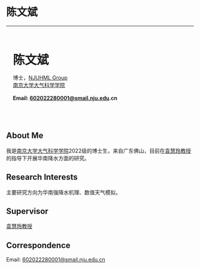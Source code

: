 # 陈文斌

---

<!-- <img align="left" src="/member/picture/chenwenbin.jpg" width="220px" height="320px" /> -->

<br><br><br>
&ensp;&ensp; <b><font size="+3" face="楷书"> 陈文斌 </font></b><br /><br />
&ensp;&ensp; 博士，[NJUHML Group][NJUHML Group]<br />
&ensp;&ensp; [南京大学大气科学学院][]<br /><br />
&ensp;&ensp; __Email: 602022280001@smail.nju.edu.cn__
<br /><br /><br /><br />

## About Me
我是[南京大学大气科学学院][]2022级的博士生，来自广东佛山，目前在[袁慧玲教授][袁慧玲主页]的指导下开展华南降水方面的研究。

## Research Interests
主要研究方向为华南强降水机理、数值天气模拟。

## Supervisor
[袁慧玲教授][袁慧玲主页]

## Correspondence
Email: 602022280001@smail.nju.edu.cn






[南京大学大气科学学院]: https://as.nju.edu.cn/main.htm
[NJUHML Group]: /
[袁慧玲主页]: https://as.nju.edu.cn/60/20/c11339a483360/page.htm
